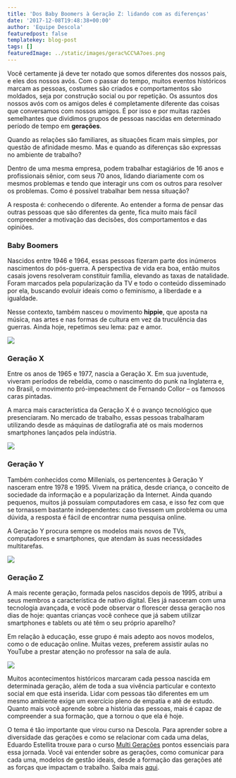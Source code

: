 ```yaml
---
title: 'Dos Baby Boomers à Geração Z: lidando com as diferenças'
date: '2017-12-08T19:48:38+00:00'
author: 'Equipe Descola'
featuredpost: false
templatekey: blog-post
tags: []
featuredImage: ../static/images/gerac%CC%A7oes.png
---
```


Você certamente já deve ter notado que somos diferentes dos nossos pais, e eles dos nossos avós. Com o passar do tempo, muitos eventos históricos marcam as pessoas, costumes são criados e comportamentos são moldados, seja por construção social ou por repetição. Os assuntos dos nossos avós com os amigos deles é completamente diferente das coisas que conversamos com nossos amigos. É por isso e por muitas razões semelhantes que dividimos grupos de pessoas nascidas em determinado período de tempo em **gerações**.

Quando as relações são familiares, as situações ficam mais simples, por questão de afinidade mesmo. Mas e quando as diferenças são expressas no ambiente de trabalho?

Dentro de uma mesma empresa, podem trabalhar estagiários de 16 anos e profissionais sênior, com seus 70 anos, lidando diariamente com os mesmos problemas e tendo que interagir uns com os outros para resolver os problemas. Como é possível trabalhar bem nessa situação?

A resposta é: conhecendo o diferente. Ao entender a forma de pensar das outras pessoas que são diferentes da gente, fica muito mais fácil compreender a motivação das decisões, dos comportamentos e das opiniões.

### Baby Boomers

Nascidos entre 1946 e 1964, essas pessoas fizeram parte dos inúmeros nascimentos do pós-guerra. A perspectiva de vida era boa, então muitos casais jovens resolveram constituir família, elevando as taxas de natalidade. Foram marcados pela popularização da TV e todo o conteúdo disseminado por ela, buscando evoluir ideais como o feminismo, a liberdade e a igualdade.

Nesse contexto, também nasceu o movimento **hippie**, que aposta na música, nas artes e nas formas de cultura em vez da truculência das guerras. Ainda hoje, repetimos seu lema: paz e amor.

![](https://descola.org/drops/wp-content/uploads/2017/12/hippie.jpg)

### Geração X

Entre os anos de 1965 e 1977, nascia a Geração X. Em sua juventude, viveram períodos de rebeldia, como o nascimento do punk na Inglaterra e, no Brasil, o movimento pró-impeachment de Fernando Collor – os famosos caras pintadas.

A marca mais característica da Geração X é o avanço tecnológico que presenciaram. No mercado de trabalho, essas pessoas trabalharam utilizando desde as máquinas de datilografia até os mais modernos smartphones lançados pela indústria.

![](https://descola.org/drops/wp-content/uploads/2017/12/impeachment.jpg)

### Geração Y

Também conhecidos como Millenials, os pertencentes à Geração Y nasceram entre 1978 e 1995. Vivem na prática, desde criança, o conceito de sociedade da informação e a popularização da Internet. Ainda quando pequenos, muitos já possuíam computadores em casa, e isso fez com que se tornassem bastante independentes: caso tivessem um problema ou uma dúvida, a resposta é fácil de encontrar numa pesquisa online.

A Geração Y procura sempre os modelos mais novos de TVs, computadores e smartphones, que atendam às suas necessidades multitarefas.

![](https://descola.org/drops/wp-content/uploads/2017/12/gerac%CC%A7ao-y.jpg)

### Geração Z

A mais recente geração, formada pelos nascidos depois de 1995, atribui a seus membros a característica de nativo digital. Eles já nasceram com uma tecnologia avançada, e você pode observar o florescer dessa geração nos dias de hoje: quantas crianças você conhece que já sabem utilizar smartphones e tablets ou até têm o seu próprio aparelho?

Em relação à educação, esse grupo é mais adepto aos novos modelos, como o de educação online. Muitas vezes, preferem assistir aulas no YouTube a prestar atenção no professor na sala de aula.

![](https://descola.org/drops/wp-content/uploads/2017/12/gerac%CC%A7ao-z.jpeg)

Muitos acontecimentos históricos marcaram cada pessoa nascida em determinada geração, além de toda a sua vivência particular e contexto social em que está inserida. Lidar com pessoas tão diferentes em um mesmo ambiente exige um exercício pleno de empatia e até de estudo. Quanto mais você aprende sobre a história das pessoas, mais é capaz de compreender a sua formação, que a tornou o que ela é hoje.

O tema é tão importante que virou curso na Descola. Para aprender sobre a diversidade das gerações e como se relacionar com cada uma delas, Eduardo Estellita trouxe para o curso [Multi Gerações](https://descola.org/curso/multi-geracoes) pontos essenciais para essa jornada. Você vai entender sobre as gerações, como comunicar para cada uma, modelos de gestão ideais, desde a formação das gerações até as forças que impactam o trabalho. Saiba mais [aqui](https://descola.org/curso/multi-geracoes).
